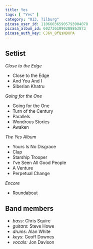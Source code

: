 ```yaml
---
title: Yes
tags: [ "Yes" ]
category: "013, Tilburg"
picasa_user_id: 110660365905793904078
picasa_album_id: 6027361090288863873
picasa_auth_key: CJ6V_8fQsNDUPA
---
```

Setlist
-------
_Close to the Edge_

* Close to the Edge
* And You And I
* Siberian Khatru

_Going for the One_

* Going for the One
* Turn of the Century
* Parallels
* Wondrous Stories
* Awaken

_The Yes Album_

* Yours Is No Disgrace
* Clap
* Starship Trooper
* I've Seen All Good People
* A Venture
* Perpetual Change

_Encore_

* Roundabout

Band members
------------
* _bass_: Chris Squire
* _guitars_: Steve Howe
* _drums_: Alan White
* _keys_: Geoff Downes
* _vocals:_ Jon Davison

